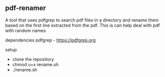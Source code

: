 ## pdf-renamer
A tool that uses pdfgrep to search pdf files in a directory and rename them based on the first line extracted from the pdf. This is can help deal with pdf with random names

dependencies
pdfgrep - https://pdfgrep.org

setup
- clone the repository
- chmod u+x rename.sh
- ./rename.sh